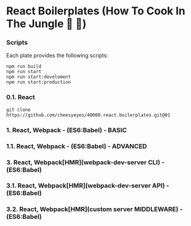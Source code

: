 # React Boilerplates (How To Cook In The Jungle :palm_tree: :see_no_evil:)

### Scripts
Each plate provides the following scripts:

```script
npm run build
npm run start
npm run start:develoment
npm run start:production
```

### 0.1. React

```script
git clone https://github.com/cheesyeyes/40000.react.boilerplates.git@01
```

### 1.   React, Webpack - (ES6:Babel) - BASIC
### 1.1. React, Webpack - (ES6:Babel) - ADVANCED

### 3.   React, Webpack[HMR](webpack-dev-server CLI) - (ES6:Babel)
### 3.1. React, Webpack[HMR](webpack-dev-server API) - (ES6:Babel)
### 3.2. React, Webpack[HMR](custom server MIDDLEWARE) - (ES6:Babel)
